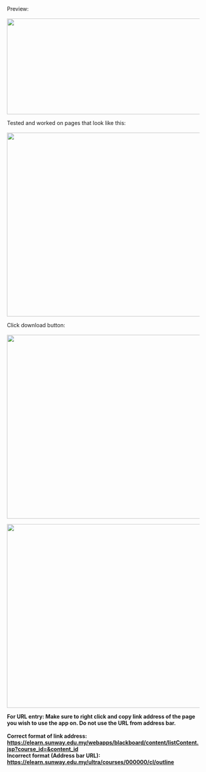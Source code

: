Preview:
<br><br>
<img src="https://github.com/matt-goh/eLearnDownloader/assets/81803417/a5513a35-5b9c-45c8-9676-e05d674bcdc2" width="631" height="250" /><br>

Tested and worked on pages that look like this: <br><br>
<img src="https://github.com/matt-goh/eLearnDownloader/assets/81803417/aee74bd1-2357-4bc6-9cca-8f047fdc8c0b" width="720" height="480"/><br>

Click download button:<br><br>
<img src="https://github.com/matt-goh/eLearnDownloader/assets/81803417/ec0edde0-ca31-460b-b9a0-55f0313de9ee" width="720" height="480"/><br>

<img src="https://github.com/matt-goh/eLearnDownloader/assets/81803417/b252744d-2452-425b-a7d5-ba1cb93649d9" width="720" height="480"/><br>


**For URL entry: Make sure to right click and copy link address of the page you wish to use the app on. Do not use the URL from address bar. <br><br>
Correct format of link address: https://elearn.sunway.edu.my/webapps/blackboard/content/listContent.jsp?course_id=&content_id <br>
Incorrect format (Address bar URL): https://elearn.sunway.edu.my/ultra/courses/000000/cl/outline**
